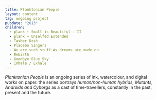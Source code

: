 ```yaml
---
title: Planktonian People
layout: content
tag: ongoing project
pubdate: "2013"
children:
  - plank ~ Small is Beautiful – II
  - plank ~ Unselfed Extended
  - Tasher Desh
  - Placebo Singers
  - We are such stuff As dreams are made on
  - Rebirth
  - Goodbye Blue Sky
  - Inhale / Exhale
---
```

*Planktonian People* is an ongoing series of ink, watercolour, and digital works on paper. the series portrays _human/non-human hybrids, Mutants, Androids and Cyborgs_ as a cast of time-travellers, constantly in the past, present and the future.
